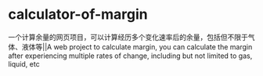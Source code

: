 # calculator-of-margin
一个计算余量的网页项目，可以计算经历多个变化速率后的余量，包括但不限于气体、液体等||A web project to calculate margin, you can calculate the margin after experiencing multiple rates of change, including but not limited to gas, liquid, etc  
